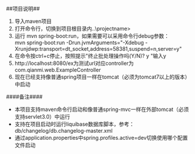 ##项目说明##
1. 导入maven项目
2. 打开命令行，切换到项目根目录内..\projectname>
3. 运行 mvn spring-boot:run，如果需要可以采用命令行debug参数：<br />
   mvn spring-boot:run -Drun.jvmArguments="-Xdebug -Xrunjdwp:transport=dt_socket,address=58381,suspend=n,server=y"
4. 在命令按ctrl+c停止，按照提示"终止批处理操作吗(Y/N)? y "输入y
5. http://localhost:8080/ex为测试url对应controller为com.qianmi.web.ExampleController
6. 现在已经支持像普通spring项目一样在tomcat（必须为tomcat7以上的版本）中启动

####备注####
*  本项目支持maven命令行启动和像普通spring-mvc一样在外部tomcat（必须支持servlet3.0）中运行
*  支持在项目启动时运行liquibase数据库脚本，参考：db/changelog/db.changelog-master.xml
*  通过application.properties中spring.profiles.active=dev切换使用哪个配置文件启动